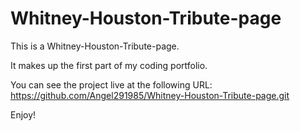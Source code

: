 # Whitney-Houston-Tribute-page
This is a Whitney-Houston-Tribute-page.

It makes up the first part of my coding portfolio.

You can see the project live at the following URL:
https://github.com/Angel291985/Whitney-Houston-Tribute-page.git

Enjoy!
